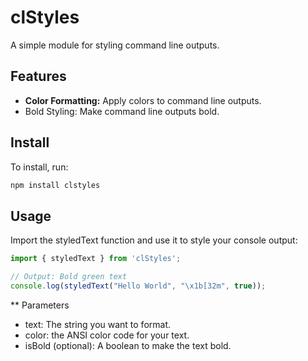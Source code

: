 # clStyles
A simple module for styling command line outputs.

## Features

- **Color Formatting:** Apply colors to command line outputs.
- Bold Styling: Make command line outputs bold.

## Install

To install, run:

```bash
npm install clstyles
```

## Usage

Import the styledText function and use it to style your console output:

```js
import { styledText } from 'clStyles';

// Output: Bold green text
console.log(styledText("Hello World", "\x1b[32m", true));
```

** Parameters
  - text: The string you want to format.
  - color: the ANSI color code for your text.
  - isBold (optional): A boolean to make the text bold.
